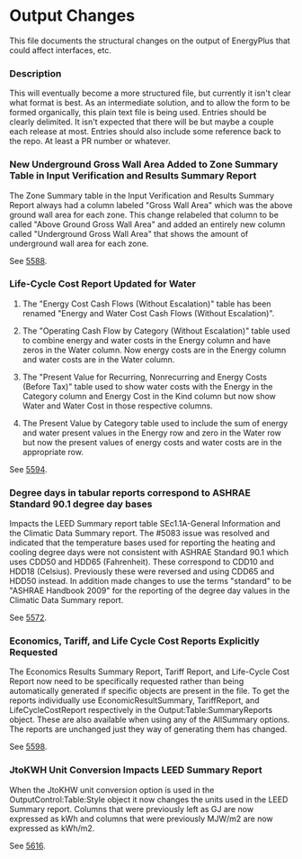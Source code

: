 Output Changes
==============

This file documents the structural changes on the output of EnergyPlus that could affect interfaces, etc.

### Description

This will eventually become a more structured file, but currently it isn't clear what format is best. As an intermediate solution, and to allow the form to be formed organically, this plain text file is being used. Entries should be clearly delimited.  It isn't expected that there will be but maybe a couple each release at most. Entries should also include some reference back to the repo.  At least a PR number or whatever.


### New Underground Gross Wall Area Added to Zone Summary Table in Input Verification and Results Summary Report

The Zone Summary table in the Input Verification and Results Summary Report always had a column labeled "Gross Wall Area" which was the above ground wall area for each zone. This change relabeled that column to be called "Above Ground Gross Wall Area" and added an entirely new column called "Underground Gross Wall Area" that shows the amount of underground wall area for each zone.

See [5588](https://github.com/NREL/EnergyPlus/pull/5588 "5588"). 


### Life-Cycle Cost Report Updated for Water

1. The "Energy Cost Cash Flows (Without Escalation)" table has been renamed "Energy and Water Cost Cash Flows (Without Escalation)". 

2. The "Operating Cash Flow by Category (Without Escalation)" table used to combine energy and water costs in the Energy column and have zeros in the Water column. Now energy costs are in the Energy column and water costs are in the Water column. 

3. The "Present Value for Recurring, Nonrecurring and Energy Costs (Before Tax)" table used to show water costs with the Energy in the Category column and Energy Cost in the Kind column but now show Water and Water Cost in those respective columns. 

4. The Present Value by Category table used to include the sum of energy and water present values in the Energy row and zero in the Water row but now the present values of energy costs and water costs are in the appropriate row. 

See [5594](https://github.com/NREL/EnergyPlus/pull/5594 "5594"). 

### Degree days in tabular reports correspond to ASHRAE Standard 90.1 degree day bases

Impacts the LEED Summary report table SEc1.1A-General Information and the Climatic Data Summary report. The #5083 issue was resolved and indicated that the temperature bases used for reporting the heating and cooling degree days were not consistent with ASHRAE Standard 90.1 which uses CDD50 and HDD65 (Fahrenheit). These correspond to CDD10 and HDD18 (Celsius). Previously these were reversed and using CDD65 and HDD50 instead. In addition made changes to use the terms "standard" to be "ASHRAE Handbook 2009" for the reporting of the degree day values in the Climatic Data Summary report.

See [5572](https://github.com/NREL/EnergyPlus/pull/5572 "5572"). 

### Economics, Tariff, and Life Cycle Cost Reports Explicitly Requested

The Economics Results Summary Report, Tariff Report, and Life-Cycle Cost Report now need to be specifically requested rather than being automatically generated if specific objects are present in the file. To get the reports individually use EconomicResultSummary, TariffReport, and LifeCycleCostReport respectively in the Output:Table:SummaryReports object. These are also available when using any of the AllSummary options. The reports are unchanged just they way of generating them has changed.

See [5598](https://github.com/NREL/EnergyPlus/pull/5598 "5598"). 


### JtoKWH Unit Conversion Impacts LEED Summary Report

When the JtoKHW unit conversion option is used in the OutputControl:Table:Style object it now changes the units used in the LEED Summary report. Columns that were previously left as GJ are now expressed as kWh and columns that were previously MJW/m2 are now expressed as kWh/m2.

See [5616](https://github.com/NREL/EnergyPlus/pull/5616).
